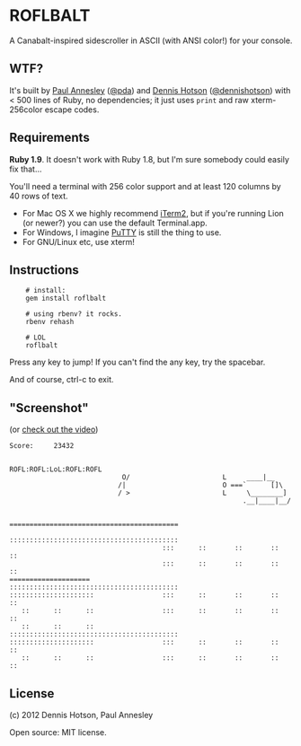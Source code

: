 ROFLBALT
========

A Canabalt-inspired sidescroller in ASCII (with ANSI color!) for your console.


WTF?
----

It's built by [Paul Annesley][1] ([@pda][2])
and [Dennis Hotson][3] ([@dennishotson][4])
with < 500 lines of Ruby, no dependencies;
it just uses `print` and raw xterm-256color escape codes.

[1]: http://paul.annesley.cc/
[2]: https://twitter.com/pda
[3]: http://dhotson.tumblr.com/
[4]: https://twitter.com/dennishotson


Requirements
------------

**Ruby 1.9**. It doesn't work with Ruby 1.8, but I'm sure somebody could easily fix that...

You'll need a terminal with 256 color support and at least 120 columns by 40 rows of text.

* For Mac OS X we highly recommend [iTerm2](http://www.iterm2.com/),
but if you're running Lion (or newer?) you can use the default Terminal.app.
* For Windows, I imagine [PuTTY](http://www.chiark.greenend.org.uk/~sgtatham/putty/)
is still the thing to use.
* For GNU/Linux etc, use xterm!


Instructions
------------

```shell
    # install:
    gem install roflbalt
    
    # using rbenv? it rocks.
    rbenv rehash
    
    # LOL
    roflbalt
```

Press any key to jump! If you can't find the any key, try the spacebar.

And of course, ctrl-c to exit.


"Screenshot"
------------

(or [check out the video](http://www.youtube.com/watch?v=VoHmJfXqwbM))

    Score:     23432
    
                                                        ROFL:ROFL:LoL:ROFL:ROFL
                                O/                       L     ____|__
                               /|                        O ===`      []\
                               / >                       L     \________]
                                                              .__|____|__/
    
                                          ==========================================
                                          ::::::::::::::::::::::::::::::::::::::::::
                                          :::      ::       ::       ::       ::
                                          :::      ::       ::       ::       ::
    ====================                  ::::::::::::::::::::::::::::::::::::::::::
    :::::::::::::::::::::                 :::      ::       ::       ::       ::
       ::      ::      ::                 :::      ::       ::       ::       ::
       ::      ::      ::                 ::::::::::::::::::::::::::::::::::::::::::
    :::::::::::::::::::::                 :::      ::       ::       ::       ::
       ::      ::      ::                 :::      ::       ::       ::       ::


License
-------

(c) 2012 Dennis Hotson, Paul Annesley

Open source: MIT license.
